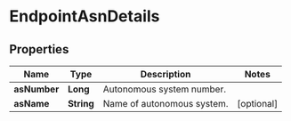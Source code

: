 

# EndpointAsnDetails


## Properties

| Name | Type | Description | Notes |
|------------ | ------------- | ------------- | -------------|
|**asNumber** | **Long** | Autonomous system number. |  |
|**asName** | **String** | Name of autonomous system. |  [optional] |



